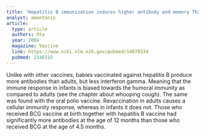 ```yaml
---
title: "Hepatitis B immunization induces higher antibody and memory Th2 responses in new-borns than in adults"
analyst: amantonio
article:
  type: article
  authors: Ota
  year: 2004
  magazine: Vaccine
  link: https://www.ncbi.nlm.nih.gov/pubmed/14670334
  pubmed: 2146315
---
```


Unlike with other vaccines, babies vaccinated against hepatitis B produce more antibodies than adults, but less interferon gamma. Meaning that the immune response in infants is biased towards the humoral immunity as compared to adults (see the chapter about whooping cough). The same was found with the oral polio vaccine.
Revaccination in adults causes a cellular immunity response, whereas in infants it does not.
Those who received BCG vaccine at birth together with hepatitis B vaccine had significantly more antibodies at the age of 12 months than those who received BCG at the age of 4.5 months.

